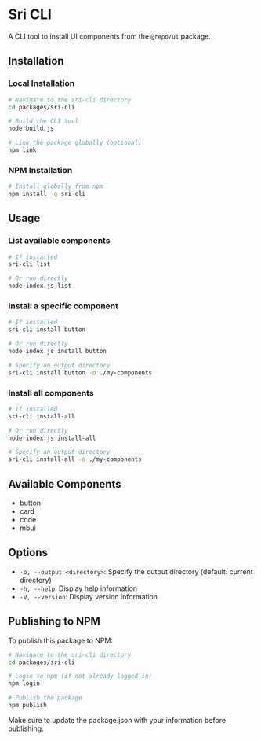 # Sri CLI

A CLI tool to install UI components from the `@repo/ui` package.

## Installation

### Local Installation

```bash
# Navigate to the sri-cli directory
cd packages/sri-cli

# Build the CLI tool
node build.js

# Link the package globally (optional)
npm link
```

### NPM Installation

```bash
# Install globally from npm
npm install -g sri-cli
```

## Usage

### List available components

```bash
# If installed
sri-cli list

# Or run directly
node index.js list
```

### Install a specific component

```bash
# If installed
sri-cli install button

# Or run directly
node index.js install button

# Specify an output directory
sri-cli install button -o ./my-components
```

### Install all components

```bash
# If installed
sri-cli install-all

# Or run directly
node index.js install-all

# Specify an output directory
sri-cli install-all -o ./my-components
```

## Available Components

- button
- card
- code
- mbui

## Options

- `-o, --output <directory>`: Specify the output directory (default: current directory)
- `-h, --help`: Display help information
- `-V, --version`: Display version information

## Publishing to NPM

To publish this package to NPM:

```bash
# Navigate to the sri-cli directory
cd packages/sri-cli

# Login to npm (if not already logged in)
npm login

# Publish the package
npm publish
```

Make sure to update the package.json with your information before publishing.

